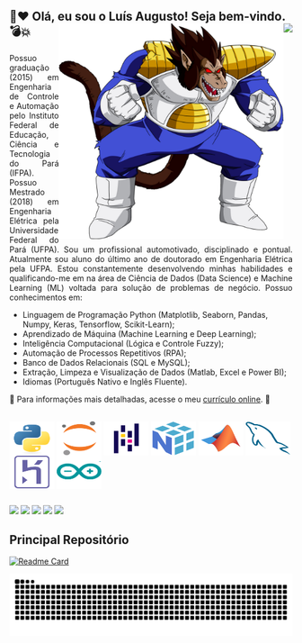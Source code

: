 ## 🚀❤️ Olá, eu sou o Luís Augusto! Seja bem-vindo. 💣💥 <img src="https://komarev.com/ghpvc/?username=Radamantus&color=A11DF2&label=Visualizações+do+Perfil&style=flat-square" align="right"/> <img src="https://raw.githubusercontent.com/Radamantus/Radamantus/main/dragon_ball.png" min-width="400px" max-width="400px" width="400px" align="right" alt="Radamantus Picture">

<p align = 'justify' >
Possuo graduação (2015) em Engenharia de Controle e Automação pelo Instituto Federal de Educação, Ciência e Tecnologia do Pará (IFPA). Possuo Mestrado (2018) em Engenharia Elétrica pela Universidade Federal do Pará (UFPA). Sou um profissional automotivado, disciplinado e pontual. Atualmente sou aluno do último ano de doutorado em Engenharia Elétrica pela UFPA. Estou constantemente desenvolvendo minhas habilidades e qualificando-me em na área de Ciência de Dados (Data Science) e Machine Learning (ML) voltada para solução de problemas de negócio. Possuo conhecimentos em:</p>

- Linguagem de Programação Python (Matplotlib, Seaborn, Pandas, Numpy, Keras, Tensorflow, Scikit-Learn);
- Aprendizado de Máquina (Machine Learning e Deep Learning);
- Inteligência Computacional (Lógica e Controle Fuzzy);
- Automação de Processos Repetitivos (RPA);
- Banco de Dados Relacionais (SQL e MySQL);
- Extração, Limpeza e Visualização de Dados (Matlab, Excel e Power BI);
- Idiomas (Português Nativo e Inglês Fluente).

🚨 Para informações mais detalhadas, acesse o meu [currículo online](https://radamantus.github.io). 🚨

<div style="display: inline_block"><br>
  <img align="center" alt="Guto-Python" height="60" width="80" src="https://raw.githubusercontent.com/devicons/devicon/master/icons/python/python-original.svg">
  <img align="center" alt="Guto-Jupyter" height="60" width="80" src="https://raw.githubusercontent.com/devicons/devicon/master/icons/jupyter/jupyter-original.svg">
  <img align="center" alt="Guto-Pandas" height="60" width="80" src="https://raw.githubusercontent.com/devicons/devicon/master/icons/pandas/pandas-original.svg">
  <img align="center" alt="Guto-Numpy" height="60" width="80" src="https://raw.githubusercontent.com/devicons/devicon/master/icons/numpy/numpy-original.svg">
  <img align="center" alt="Guto-Matlab" height="60" width="80" src="https://raw.githubusercontent.com/devicons/devicon/master/icons/matlab/matlab-original.svg">
  <img align="center" alt="Guto-Mysql" height="60" width="80" src="https://raw.githubusercontent.com/devicons/devicon/master/icons/mysql/mysql-original.svg">
  <img align="center" alt="Guto-Heroku" height="60" width="80" src="https://raw.githubusercontent.com/devicons/devicon/master/icons/heroku/heroku-original.svg">
  <img align="center" alt="Guto-Arduino" height="60" width="80" src="https://raw.githubusercontent.com/devicons/devicon/master/icons/arduino/arduino-original.svg">
</div>

##
 
<div> 
 <a href="https://twitter.com/gutossauros" target="_blank"><img src="https://img.shields.io/badge/Twitter-1DA1F2?style=for-the-badge&logo=twitter&logoColor=white" target="_blank"></a>
  <a href="https://www.youtube.com/channel/UC4VNzZ3_7Dl6v9r3jLdYuJw" target="_blank"><img src="https://img.shields.io/badge/YouTube-FF0000?style=for-the-badge&logo=youtube&logoColor=white" target="_blank"></a>
  <a href="https://instagram.com/gutossauros" target="_blank"><img src="https://img.shields.io/badge/-Instagram-A11DF2?style=for-the-badge&logo=instagram&logoColor=white" target="_blank"></a>
  <a href = "mailto:luis.mesquita.castro@gmail.com"><img src="https://img.shields.io/badge/Gmail-BB001B?style=for-the-badge&logo=gmail&logoColor=white" target="_blank"></a>
  <a href="https://www.linkedin.com/in/luismesquitacastro" target="_blank"><img src="https://img.shields.io/badge/-LinkedIn-%230077B5?style=for-the-badge&logo=linkedin&logoColor=white" target="_blank"></a>
 
## Principal Repositório 
[![Readme Card](https://github-readme-stats.vercel.app/api/pin/?username=Radamantus&repo=Python_Notebooks&theme=algolia)](https://github.com/Radamantus/Python_Notebooks)
 
![Snake animation](https://github.com/Radamantus/Radamantus/blob/output/github-contribution-grid-snake.svg)
 
</div>
